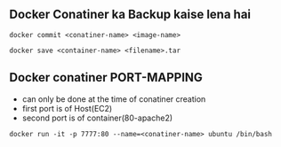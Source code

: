 ## Docker Conatiner ka Backup kaise lena hai

```
docker commit <conatiner-name> <image-name>
```

```
docker save <container-name> <filename>.tar
```


## Docker conatiner PORT-MAPPING
- can only be done at the time of conatiner creation
- first port is of Host(EC2)
- second port is of container(80-apache2)

```
docker run -it -p 7777:80 --name=<conatiner-name> ubuntu /bin/bash
```


